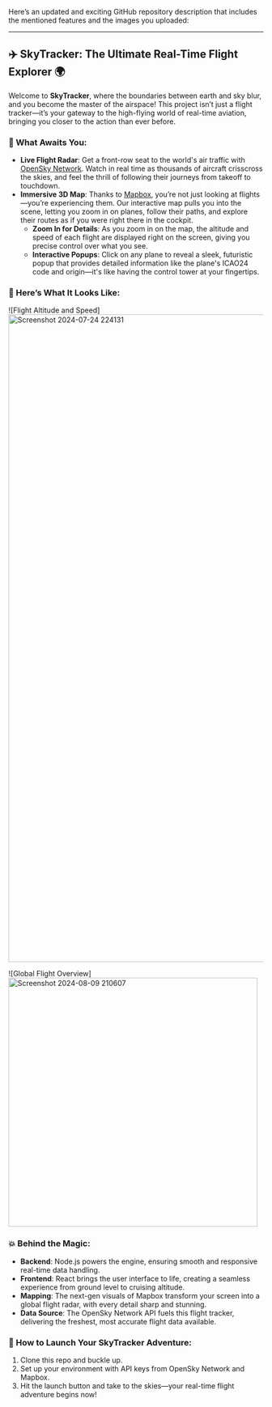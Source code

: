

Here’s an updated and exciting GitHub repository description that includes the mentioned features and the images you uploaded:

---

## ✈️ SkyTracker: The Ultimate Real-Time Flight Explorer 🌍

Welcome to **SkyTracker**, where the boundaries between earth and sky blur, and you become the master of the airspace! This project isn’t just a flight tracker—it’s your gateway to the high-flying world of real-time aviation, bringing you closer to the action than ever before.

### 🌟 What Awaits You:
- **Live Flight Radar**: Get a front-row seat to the world's air traffic with [OpenSky Network](https://opensky-network.org/). Watch in real time as thousands of aircraft crisscross the skies, and feel the thrill of following their journeys from takeoff to touchdown.
- **Immersive 3D Map**: Thanks to [Mapbox](https://www.mapbox.com/), you’re not just looking at flights—you’re experiencing them. Our interactive map pulls you into the scene, letting you zoom in on planes, follow their paths, and explore their routes as if you were right there in the cockpit.
  - **Zoom In for Details**: As you zoom in on the map, the altitude and speed of each flight are displayed right on the screen, giving you precise control over what you see.
  - **Interactive Popups**: Click on any plane to reveal a sleek, futuristic popup that provides detailed information like the plane's ICAO24 code and origin—it's like having the control tower at your fingertips.

### 🚀 Here’s What It Looks Like:

![Flight Altitude and Speed]<img width="1280" alt="Screenshot 2024-07-24 224131" src="https://github.com/user-attachments/assets/86c0ad69-3fb7-457b-8533-034112e870b6">


![Global Flight Overview]<img width="492" alt="Screenshot 2024-08-09 210607" src="https://github.com/user-attachments/assets/65ffbf41-73bc-438c-b26d-ef431abe4523">
### 💥 Behind the Magic:
- **Backend**: Node.js powers the engine, ensuring smooth and responsive real-time data handling.
- **Frontend**: React brings the user interface to life, creating a seamless experience from ground level to cruising altitude.
- **Mapping**: The next-gen visuals of Mapbox transform your screen into a global flight radar, with every detail sharp and stunning.
- **Data Source**: The OpenSky Network API fuels this flight tracker, delivering the freshest, most accurate flight data available.

### 🚀 How to Launch Your SkyTracker Adventure:
1. Clone this repo and buckle up.
2. Set up your environment with API keys from OpenSky Network and Mapbox.
3. Hit the launch button and take to the skies—your real-time flight adventure begins now!



